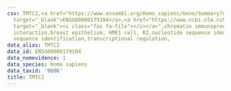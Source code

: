 ```yaml
---
csv: TMTC2,<a href="https://www.ensembl.org/Homo_sapiens/Gene/Summary?db=core;g=ENSG00000179104"
  target="_blank">ENSG00000179104</a>,<a href="https://www.ncbi.nlm.nih.gov/pubmed/22863008"
  target="_blank"><i class="fas fa-file"></i></a>",chromatin immunoprecipitation assay,direct
  interaction,breast epithelium, HME1 cell, R2,nucleotide sequence identification,nucleotide
  sequence identification,transcriptional regulation,
data_alias: TMTC2
data_id: ENSG00000179104
data_numevidence: 1
data_species: Homo sapiens
data_taxid: '9606'
title: TMTC2
---
```

